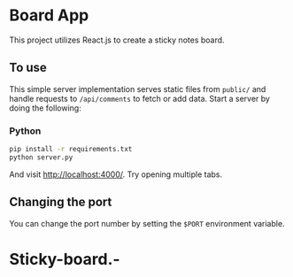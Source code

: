 # Board App

This project utilizes React.js to create a sticky notes board. 

## To use

This simple server implementation serves static files from `public/` and handle requests to `/api/comments` to fetch or add data. Start a server by doing the following:

### Python

```sh
pip install -r requirements.txt
python server.py
```


And visit <http://localhost:4000/>. Try opening multiple tabs.

## Changing the port

You can change the port number by setting the `$PORT` environment variable.

# Sticky-board.-
